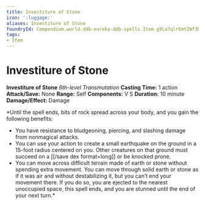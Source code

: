 ```yaml
---
title: Investiture of Stone
icon: ':luggage:'
aliases: Investiture of Stone
foundryId: Compendium.world.ddb-eureka-ddb-spells.Item.gYLa7qlrEmtZWf3D
tags:
- Item
---
```


# Investiture of Stone

**Investiture of Stone**
_6th-level Transmutation_
**Casting Time:** 1 action
**Attack/Save:** None
**Range:** Self
**Components:** V S
**Duration:** 10 minute
**Damage/Effect:** Damage

*Until the spell ends, bits of rock spread across your body, and you gain the following benefits:
* You have resistance to bludgeoning, piercing, and slashing damage from nonmagical attacks.
* You can use your action to create a small earthquake on the ground in a 15-foot radius centered on you. Other creatures on that ground must succeed on a [[/save dex format=long]] or be knocked prone.
* You can move across difficult terrain made of earth or stone without spending extra movement. You can move through solid earth or stone as if it was air and without destabilizing it, but you can’t end your movement there. If you do so, you are ejected to the nearest unoccupied space, this spell ends, and you are stunned until the end of your next turn.*